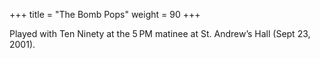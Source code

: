 +++
title = "The Bomb Pops"
weight = 90
+++

Played with Ten Ninety at the 5 PM matinee at St. Andrew’s Hall (Sept 23, 2001).
